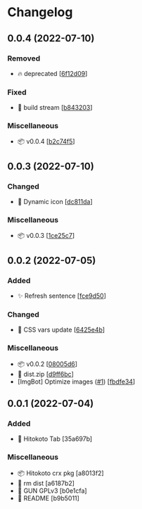 # Changelog

<a name="0.0.4"></a>
## 0.0.4 (2022-07-10)

### Removed

- 🔥 deprecated [[6f12d09](https://github.com/echoeureka/hitokoto/commit/6f12d09df0d86d49dbf2d030aba9890dbe48b201)]

### Fixed

- 🐛 build stream [[b843203](https://github.com/echoeureka/hitokoto/commit/b843203971505abb9a02eb08f7edecd76e8ec3de)]

### Miscellaneous

- 📦 v0.0.4 [[b2c74f5](https://github.com/echoeureka/hitokoto/commit/b2c74f50774de1c2d32494cc46e0f02f46a744be)]


<a name="0.0.3"></a>
## 0.0.3 (2022-07-10)

### Changed

- 🎨 Dynamic icon [[dc811da](https://github.com/echoeureka/hitokoto/commit/dc811daf7ecc338c8820969b29ee6bcdb378da6e)]

### Miscellaneous

- 📦 v0.0.3 [[1ce25c7](https://github.com/echoeureka/hitokoto/commit/1ce25c7a0b5a04074166beaec9cbcd5a45c51e2f)]


<a name="0.0.2"></a>
## 0.0.2 (2022-07-05)

### Added

- ✨ Refresh sentence [[fce9d50](https://github.com/echoeureka/hitokoto/commit/fce9d504450960b31487754ed2ffa80713da7e12)]

### Changed

- 💄 CSS vars update [[6425e4b](https://github.com/echoeureka/hitokoto/commit/6425e4b13e96bd349dc2d363153a44f3c3cb0fee)]

### Miscellaneous

- 📦 v0.0.2 [[08005d6](https://github.com/echoeureka/hitokoto/commit/08005d6c201dbfd05d26b372d90b611b529e44f0)]
- 🙈 dist.zip [[d9ff6bc](https://github.com/echoeureka/hitokoto/commit/d9ff6bc8e3feff73495334fbb85742d120539160)]
-  [ImgBot] Optimize images ([#1](https://github.com/echoeureka/hitokoto/issues/1)) [[fbdfe34](https://github.com/echoeureka/hitokoto/commit/fbdfe34699c5573b08984d978143a7d9ac560e2c)]


<a name="0.0.1"></a>
## 0.0.1 (2022-07-04)

### Added

- 🎉 Hitokoto Tab [35a697b]

### Miscellaneous

- 📦 Hitokoto crx pkg [a8013f2]
- 🙈 rm dist [a6187b2]
- 📄 GUN GPLv3 [b0e1cfa]
- 📝 README [b9b5011]


